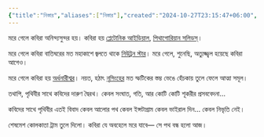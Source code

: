 ```yaml
---
{"title":"নিস্তার","aliases":["নিস্তার"],"created":"2024-10-27T23:15:47+06:00","updated":"2024-10-28T11:13:00+06:00","dg-publish":true,"dg-note-icon":3,"tags":["poetry","কবিতা"],"dg-path":"Writings/Creative/Poems/নিস্তার.md","permalink":"/writings/creative/poems//","dgPassFrontmatter":true,"noteIcon":3}
---
```


মরে গেলে কবিরা অনিন্দ্যসুন্দর হয়।
কবিরা হয় [প্লেটোনিক আইডিয়াল](https://dictionary.apa.org/platonic-idealism),
[পিথাগোরিয়ান সলিডস্](https://en.wikipedia.org/wiki/Platonic_solid#History)।

মরে গেলে কবিরা বাতিঘরের মত
মহাকাশে জ্বলতে থাকে [নিউট্রন স্টার](https://en.wikipedia.org/wiki/Pulsar)।
মরে গেলে, শুনেছি, অত্যুজ্জ্বল হয়েছে কবিরা আগেও।

মরে গেলে কবিরা হয় [অর্ধনারীশ্বর](https://bn.wikipedia.org/wiki/%E0%A6%85%E0%A6%B0%E0%A7%8D%E0%A6%A7%E0%A6%A8%E0%A6%BE%E0%A6%B0%E0%A7%80%E0%A6%B6%E0%A7%8D%E0%A6%AC%E0%A6%B0)।
নয়ত, হঠাৎ [নৃসিংহের](https://bn.wikipedia.org/wiki/%E0%A6%A8%E0%A7%83%E0%A6%B8%E0%A6%BF%E0%A6%82%E0%A6%B9) মত স্ফটিকের স্তম্ভ ভেঙে
হেঁচকায় তুলে ফেলে আত্মা সমূল।

তথাপি, পৃথিবীর সাথে কবিদের দারুণ দ্বৈরথ।
কেবল সংঘাত, গতি, আর কোটি কোটি শূকরীর প্রসববেদনা…

কবিদের সাথে পৃথিবীর এতই বিবাদ
কেবল আলোর পথ
কেবল ইন্সটাগ্রাম
কেবল ভাইরাল দিন…
কেবল নিভৃতি নেই।

শেষমেশ কোলকাতা ট্রাম তুলে দিলো।
কবিরা যে অবহেলে মরে যাবে— সে পথ বন্ধ হলো আজ।